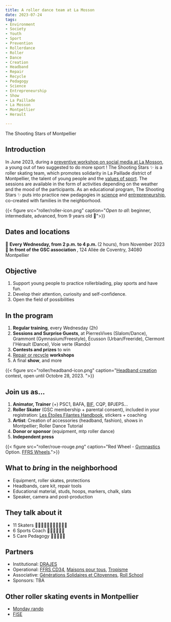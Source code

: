 ```yaml
---
title: A roller dance team at La Mosson
date: 2023-07-24
tags:
- Environment
- Society
- Youth
- Sport
- Prevention
- Rollerdance
- Roller
- Dance
- Creation
- Headband
- Repair
- Recycle
- Pedagogy
- Science
- Entrepreneurship
- Show
- La Paillade
- La Mosson
- Montpellier
- Herault

---
```


The Shooting Stars of Montpellier

<!--more-->

## Introduction

In June 2023, during a [preventive workshop on social media at La Mosson](https://www.mtpcours.fr/u/Temoignages-reseaux-sociaux-Montpellier-juin-2023.pdf), a young out of two suggested to do more sport ! The Shooting Stars ✨ is a roller skating team, which promotes solidarity in La Paillade district of Montpellier, the talent of young people and the [values of sport](https://ffroller-skateboard.fr/transduire-les-valeurs-du-roller-and-skateboard/). The sessions are available in the form of activities depending on the weather and the mood of the participants. As an educational program, The Shooting Stars ✨ puts into practice new pedagogies in [science](https://www.mtpcours.fr/u/Roller-Notions-scientifiques.pdf) and [entrepreneurship](https://www.mtpcours.fr/u/Les-Etoiles-de-la-Mosson-Montpellier-2028.pdf), co-created with families in the neighborhood.

{{< figure src="roller/roller-icon.png" caption="<i>Open to all</i>: beginner, intermediate, advanced, from 9 years old 🌸">}}

## Dates and locations

📅 <b> Every Wednesday, from 2 p.m. to 4 p.m. </b> (2 hours), from November 2023 <br>
📍 <b> In front of the GSC association </b>, 124 Allée de Coventry, 34080 Montpellier

## Objective

1. Support young people to practice rollerblading, play sports and have fun.
2. Develop their attention, curiosity and self-confidence.
3. Open the field of possibilities

## In the program

1. <b>Regular training</b>, every Wednesday (2h)
2. <b>Sessions and Surprise Guests</b>, at PierresVives (Slalom/Dance), Grammont (Gymnasium/Freestyle), Écusson (Urban/Freeride), Clermont l'Hérault (Dance), Voie verte (Rando)
3. <b>Contests and prizes</b> to win
4. [Repair or recycle](https://www.mtpcours.fr/u/Roller-Reparation-Recup.pdf) <b>workshops</b>
5. A final <b>show</b>, and more

{{< figure src="roller/headband-icon.png" caption="[Headband creation](https://www.mtpcours.fr/u/Concours-Creation-Bandeau.pdf) contest, open until Octobre 28, 2023. ">}}

## Join us as…

1. <b>Animator, Trainer</b> (+) PSC1, BAFA, [BIF](https://ffroller-skateboard.fr/bif-roller/), CQP, BPJEPS…
2. <b>Roller Skater</b> (GSC membership + parental consent), included in your registration: [Les Étoiles Filantes Handbook](https://www.mtpcours.fr/u/Les-Etoiles-de-la-Mosson-carnet-de-niveaux-roller.pdf), stickers + coaching
3. <b>Artist</b>: Creation of accessories (headband, fashion), shows in Montpellier; Roller Dance Tutorial
4. <b>Donor or sponsor</b> (equipment, mtp roller dance)
5. <b>Independent press</b>

{{< figure src="roller/roue-rouge.png" caption="Red Wheel - [Gymnastics](https://ffroller-skateboard.fr/wp-admin/admin-ajax.php?juwpfisadmin=false&action=wpfd&task=file.download&wpfd_category_id=1134&wpfd_file_id=24696&token=&preview=1) Option. [FFRS Wheels](https://ffroller-skateboard.fr/les-roues/).">}}

## What to <i>bring</i> in the neighborhood

- Equipment, roller skates, protections
- Headbands, care kit, repair tools
- Educational material, studs, hoops, markers, chalk, slats
- Speaker, camera and post-production

## They talk about it

- 11 Skaters 🔴🔴🔴🔴🔴🔴🔴🔴🔴🔴🔴
- 6 Sports Coach 🔴🔴🔴🔴🔴🔴
- 5 Care Pedagogy 🔴🔴🔴🔴🔴

## Partners
- Institutional: [DRAJES](https://www.ac-montpellier.fr/DRAJES-123047)
- Operational: [FFRS CD34](https://ffrscd34.wixsite.com/herault-roller), [Maisons pour tous](https://www.montpellier.fr/3791-maisons-pour-tous.htm), [Tropisme](https://www.tropisme.coop/)
- Associative: [Générations Solidaires et Citoyennes](https://www.jeveuxaider.gouv.fr/organisations/4859-generations-solidaires-et-citoyennes), [Roll School](https://www.rollschool.net/)
- Sponsors: TBA

## Other roller skating events in Montpellier
- [Monday rando](https://www.facebook.com/groups/758727760916523/)
- [FISE](https://www.fise.fr/en)
